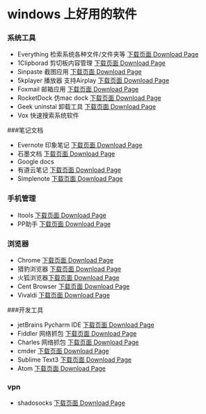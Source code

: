 # windows 上好用的软件

### 系统工具

* Everything  检索系统各种文件/文件夹等 [下载页面 Download Page](http://www.voidtools.com/)
* 1Clipborad  剪切板内容管理 [下载页面 Download Page](http://1clipboard.io/)
* Sinpaste 截图应用 [下载页面 Download Page](https://zh.snipaste.com/download.html)
* 5kplayer 播放器 支持Airplay [下载页面 Download Page](https://www.5kplayer.com/)
* Foxmail 邮箱应用 [下载页面 Download Page](http://www.foxmail.com/)
* RocketDock 仿mac dock  [下载页面 Download Page](https://rocketdock.com/)
* Geek uninstal 卸载工具 [下载页面 Download Page](https://www.geekuninstaller.com/download)
*  Vox  快速搜索系统软件 

###笔记文档
* Evernote 印象笔记 [下载页面 Download Page](https://www.yinxiang.com/download/)
* 石墨文档 [下载页面 Download Page](https://shimo.im/)
* Google docs 
* 有道云笔记 [下载页面 Download Page](http://note.youdao.com/)
* Simplenote  [下载页面 Download Page](https://simplenote.com/)

### 手机管理
* Itools [下载页面 Download Page](http://www.itools.cn/)
* PP助手 [下载页面 Download Page](http://pro.25pp.com/?from=pp_pz)

### 浏览器 
* Chrome [下载页面 Download Page](http://www.google.cn/chrome/browser/desktop/index.html)
* 猎豹浏览器 [下载页面 Download Page](http://www.liebao.cn/)
* 火狐浏览器[下载页面 Download Page](http://www.firefox.com.cn/?utm_medium=referral&utm_source=mozilla.org)
* Cent Browser [下载页面 Download Page](https://www.centbrowser.com/)
* Vivaldi [下载页面 Download Page](https://vivaldi.com)

###开发工具 
* jetBrains Pycharm  IDE [下载页面 Download Page](http://www.jetbrains.com/pycharm/)
* Fiddler 网络抓包 [下载页面 Download Page](http://www.telerik.com/fiddler)
* Charles 网络抓包 [下载页面 Download Page](https://www.charlesproxy.com/)
* cmder  [下载页面 Download Page](http://cmder.net/)
* Sublime Text3  [下载页面 Download Page](http://www.sublimetext.com/3)
* Atom  [下载页面 Download Page](https://github.com/atom/atom/releases)
### vpn 
* shadosocks  [下载页面 Download Page](https://www.shadowshocks.org/)